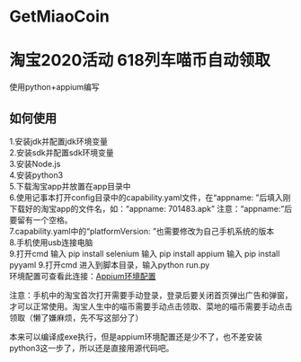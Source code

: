# GetMiaoCoin
淘宝2020活动 618列车喵币自动领取
==
使用python+appium编写
## 如何使用
1.安装jdk并配置jdk环境变量<br>
2.安装sdk并配置sdk环境变量<br>
3.安装Node.js<br>
4.安装python3<br>
5.下载淘宝app并放置在app目录中<br>
6.使用记事本打开config目录中的capability.yaml文件，在“appname: ”后填入刚下载好的淘宝app的文件名，如：“appname: 701483.apk” 注意：“appname:”后要留有一个空格。<br>
7.capability.yaml中的“platformVersion: ”也需要修改为自己手机系统的版本<br>
8.手机使用usb连接电脑<br>
9.打开cmd 
输入 pip install selenium
输入 pip install appium
输入 pip install pyyaml
9.打开cmd 进入到脚本目录，输入python run.py<br>
环境配置可查看此连接：[Appium环境配置](https://github.com/CaptainJi/Appium-AutoTest/blob/master/Appium%20MD%E6%95%99%E7%A8%8B/Appium%E5%9F%BA%E7%A1%80/3.Appium%E7%8E%AF%E5%A2%83%E9%85%8D%E7%BD%AE.md)

注意：手机中的淘宝首次打开需要手动登录，登录后要关闭首页弹出广告和弹窗，才可以正常使用。淘宝人生中的喵币需要手动点击领取、菜地的喵币需要手动点击领取（懒了嫌麻烦，先不写这部分了）

本来可以编译成exe执行，但是appium环境配置还是少不了，也不差安装python3这一步了，所以还是直接用源代码吧。
